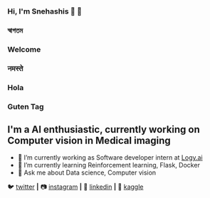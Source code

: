 ### Hi, I'm Snehashis 🙂 👋

### স্বাগতম 
### Welcome
### नमस्ते
### Hola 
### Guten Tag 

## I'm a AI enthusiastic, currently working on Computer vision in Medical imaging

- 🔭 I’m currently working as Software developer intern at [Logy.ai]
- 🌱 I’m currently learning Reinforcement learning, Flask, Docker
- 💬 Ask me about Data science, Computer vision

🐦 [twitter][twitter] **|** 
📷 [instagram][instagram] **|** 
👔 [linkedin][linkedin] **|**
🏡 [kaggle][kaggle]

[twitter]: https://twitter.com/SnehashisChatt6
[instagram]: https://www.instagram.com/belashese/?hl=en
[linkedin]: https://www.linkedin.com/in/snehashis-chatterjee-576368123/
[Logy.ai]: https://logy.ai
[kaggle]: https://www.kaggle.com/snehashis1997
